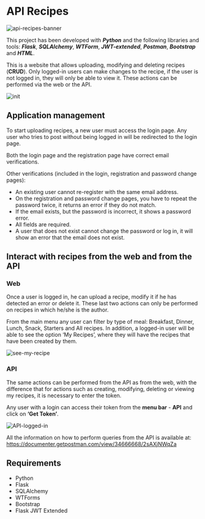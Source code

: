 # API Recipes

![api-recipes-banner](https://github.com/user-attachments/assets/5816cc56-01c5-480d-af48-337e969ea5c8)


This project has been developed with ***Python*** and the following libraries and tools: ***Flask***, ***SQLAlchemy***, ***WTForm***, ***JWT-extended***, ***Postman***, ***Bootstrap*** and ***HTML***.

This is a website that allows uploading, modifying and deleting recipes (**CRUD**). Only logged-in users can make changes to the recipe, if the user is not logged in, they will only be able to view it.
These actions can be performed via the web or the API.


![init](https://github.com/user-attachments/assets/a22d68d2-3cf1-46ed-874a-551da12f1517)


## Application management

To start uploading recipes, a new user must access the login page. Any user who tries to post without being logged in will be redirected to the login page.

Both the login page and the registration page have correct email verifications.

Other verifications (included in the login, registration and password change pages):
- An existing user cannot re-register with the same email address.
-	On the registration and password change pages, you have to repeat the password twice, it returns an error if they do not match.
- If the email exists, but the password is incorrect, it shows a password error.
-	All fields are required.
-	A user that does not exist cannot change the password or log in, it will show an error that the email does not exist.
  

## Interact with recipes from the web and from the API

### Web

Once a user is logged in, he can upload a recipe, modify it if he has detected an error or delete it. These last two actions can only be performed on recipes in which he/she is the author.

From the main menu any user can filter by type of meal: Breakfast, Dinner, Lunch, Snack, Starters and All recipes. In addition, a logged-in user will be able to see the option ‘My Recipes’, where they will have the recipes that have been created by them.


![see-my-recipe](https://github.com/user-attachments/assets/19cadff0-51fb-4c1c-9882-7a178cb0c269)


### API

The same actions can be performed from the API as from the web, with the difference that for actions such as creating, modifying, deleting or viewing my recipes, it is necessary to enter the token.

Any user with a login can access their token from the **menu bar** - **API** and click on **‘Get Token’**.

![API-logged-in](https://github.com/user-attachments/assets/05ecfc40-4c1e-4f27-8e61-eababea955e5)

All the information on how to perform queries from the API is available at: https://documenter.getpostman.com/view/34666668/2sAXjNWqZa


## Requirements
- Python
- Flask
- SQLAlchemy
- WTForms
- Bootstrap
- Flask JWT Extended


